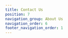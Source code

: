 ```yaml
---
title: Contact Us
position: 7
navigation_group: About Us
navigation_order: 6
footer_navigation_order: 1
---
```


